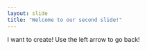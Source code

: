 ```yaml
---
layout: slide
title: "Welcome to our second slide!"
---
```

I want to create!
Use the left arrow to go back!
